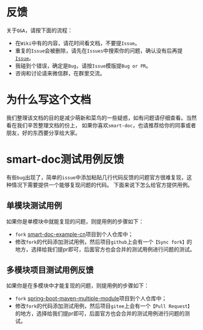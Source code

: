 # 反馈

关于`Q&A`，请按下面的流程：

* 在`Wiki`中有的内容，请花时间看文档，不要提`Issue`。
* 重复的`Issue`会被删除，请先在`Issues`中搜索你的问题，确认没有后再提[`Issue`](https://github.com/TongchengOpenSource/smart-doc/issues/new?assignees=&labels=bug&projects=&template=bug_report.md&title=)。
* 我碰到个错误，确定是`Bug`，请按`Issue`模版提`Bug or PR`。
* 咨询和讨论请来微信群，在群里交流。

# 为什么写这个文档
我们整理该文档的目的是减少萌新和菜鸟的一些疑惑，如有问题请仔细查看。当然看在我们辛苦整理文档的份上，
如果你喜欢`smart-doc`，也请推荐给你的同事或者朋友，好的东西要分享给大家。
# smart-doc测试用例反馈
有些`bug`出现了，简单的`issue`中添加粘贴几行代码反馈的问题官方很难复现，这种情况下需要提供一个能够复现问题的代码。
下面来说下怎么给官方提供用例。

## 单模块测试用例
如果你是单模块中就能复现的问题，则提用例的步骤如下：
- `fork` [smart-doc-example-cn](https://github.com/smart-doc-group/smart-doc-example-cn)项目到个人仓库中；
- 修改`fork`的代码添加测试用例，然后项目`github`上会有一个`【Sync fork】`的地方，选择给我们提pr即可，后面官方也会合并的测试用例进行问题的测试。

## 多模块项目测试用例反馈
如果你是在多模块中才能复现的问题，则提用例的步骤如下：
- `fork` [spring-boot-maven-multiple-module](https://gitee.com/smart-doc-team/spring-boot-maven-multiple-module)项目到个人仓库中；
- 修改`fork`的代码添加测试用例，然后项目`gitee`上会有一个`【Pull Request】`的地方，选择给我们提pr即可，后面官方也会合并的测试用例进行问题的测试。
